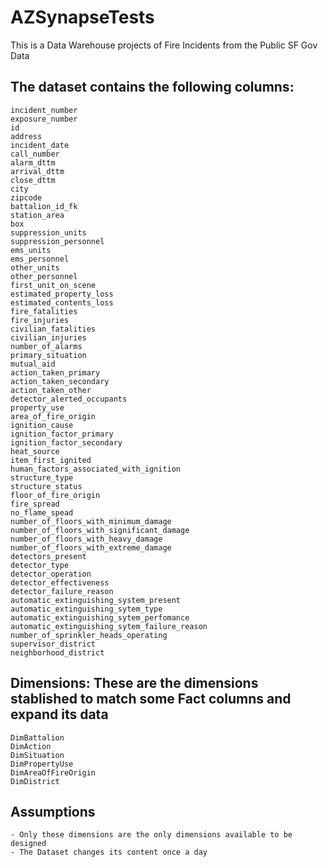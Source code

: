 # AZSynapseTests

This is a Data Warehouse projects of Fire Incidents from the Public SF Gov Data

## The dataset contains the following columns:
	incident_number
	exposure_number
	id
	address
	incident_date
	call_number
	alarm_dttm
	arrival_dttm
	close_dttm
	city
	zipcode
	battalion_id_fk
	station_area
	box
	suppression_units
	suppression_personnel
	ems_units
	ems_personnel
	other_units
	other_personnel
	first_unit_on_scene
	estimated_property_loss
	estimated_contents_loss
	fire_fatalities
	fire_injuries
	civilian_fatalities
	civilian_injuries
	number_of_alarms
	primary_situation
	mutual_aid
	action_taken_primary
	action_taken_secondary
	action_taken_other
	detector_alerted_occupants
	property_use
	area_of_fire_origin
	ignition_cause
	ignition_factor_primary
	ignition_factor_secondary
	heat_source
	item_first_ignited
	human_factors_associated_with_ignition
	structure_type
	structure_status
	floor_of_fire_origin
	fire_spread
	no_flame_spead
	number_of_floors_with_minimum_damage
	number_of_floors_with_significant_damage
	number_of_floors_with_heavy_damage
	number_of_floors_with_extreme_damage
	detectors_present
	detector_type
	detector_operation
	detector_effectiveness
	detector_failure_reason
	automatic_extinguishing_system_present
	automatic_extinguishing_sytem_type
	automatic_extinguishing_sytem_perfomance
	automatic_extinguishing_sytem_failure_reason
	number_of_sprinkler_heads_operating
	supervisor_district
	neighborhood_district

## Dimensions: These are the dimensions stablished to match some Fact columns and expand its data
	DimBattalion
	DimAction
	DimSituation
	DimPropertyUse
	DimAreaOfFireOrigin
	DimDistrict
	
## Assumptions
	- Only these dimensions are the only dimensions available to be designed
	- The Dataset changes its content once a day
